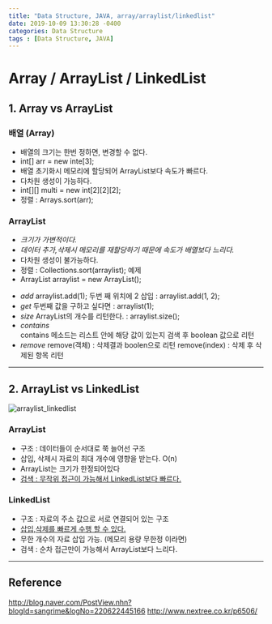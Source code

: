 ```yaml
---
title: "Data Structure, JAVA, array/arraylist/linkedlist"
date: 2019-10-09 13:30:28 -0400
categories: Data Structure
tags : [Data Structure, JAVA]
---
```

Array / ArrayList / LinkedList
=============
## 1. Array vs ArrayList
### 배열 (Array)
- 배열의 크기는 한번 정하면, 변경할 수 없다.
 - int[] arr = new inte[3];
- 배열 초기화시 메모리에 할당되어 ArrayList보다 속도가 빠르다.
- 다차원 생성이 가능하다.
 - int[][] multi = new int[2][2][2];
- 정렬 : Arrays.sort(arr);
### ArrayList
- *크기가 가변적이다.*
- *데이터 추가,삭제시 메모리를 재할당하기 때문에 속도가 배열보다 느리다.*
- 다차원 생성이 불가능하다.
- 정렬 : Collections.sort(arraylist);
 예제
- ArrayList<Integer> arraylist = new ArrayList<Integer>();
* *add*
 arraylist.add(1);
 두번 째 위치에 2 삽입 : arraylist.add(1, 2);
* *get*
 두번째 값을 구하고 싶다면 : arraylist(1);
* *size*
  ArrayList의 개수를 리턴한다. : arraylist.size();
* *contains*  
  contains 메소드는 리스트 안에 해당 값이 있는지 검색 후 boolean 값으로 리턴
* *remove*
  remove(객체) : 삭제결과 boolen으로 리턴
  remove(index) : 삭제 후 삭제된 항목 리턴
  
---
## 2. ArrayList vs LinkedList

![arraylist_linkedlist](https://user-images.githubusercontent.com/55946791/66452386-4467e200-ea9b-11e9-8c26-8e25ead10e62.JPG)

### ArrayList
- 구조 : 데이터들이 순서대로 쭉 늘어선 구조
- 삽입, 삭제시 자료의 최대 개수에 영향을 받는다. O(n)
- ArrayList는 크기가 한정되어있다
- <u>검색 : 무작위 접근이 가능해서 LinkedList보다 빠르다.</u>
### LinkedList
- 구조 : 자료의 주소 값으로 서로 연결되어 있는 구조
- <u>삽입,삭제를 빠르게 수행 할 수 있다.</u>
- 무한 개수의 자료 삽입 가능. (메모리 용량 무한정 이라면)
- 검색 : 순차 접근만이 가능해서 ArrayList보다 느리다.
---
## Reference
<http://blog.naver.com/PostView.nhn?blogId=sangrime&logNo=220622445166>
<http://www.nextree.co.kr/p6506/>
